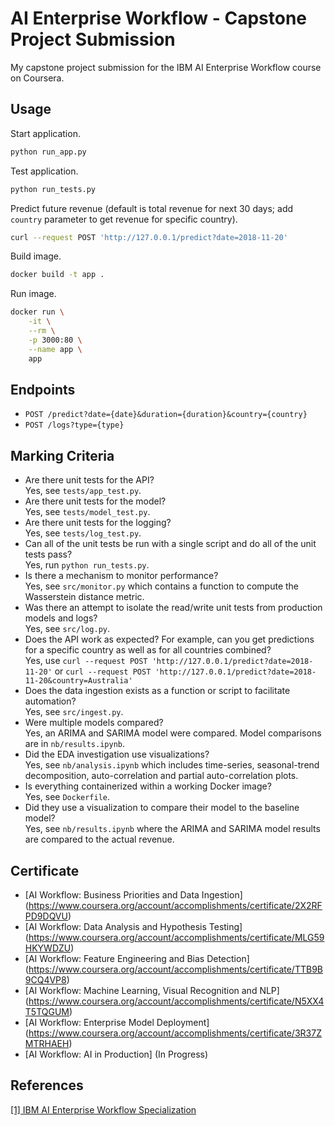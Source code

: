 # AI Enterprise Workflow - Capstone Project Submission

My capstone project submission for the IBM AI Enterprise Workflow course on Coursera.

## Usage

Start application.
```bash
python run_app.py
```
Test application.
```bash
python run_tests.py
```
Predict future revenue (default is total revenue for next 30 days; add `country` parameter to get revenue for specific country).
```bash
curl --request POST 'http://127.0.0.1/predict?date=2018-11-20'
```
Build image.
```bash
docker build -t app .
```
Run image.
```bash
docker run \
    -it \
    --rm \
    -p 3000:80 \
    --name app \
    app
```

## Endpoints

- `POST /predict?date={date}&duration={duration}&country={country}`
- `POST /logs?type={type}`

## Marking Criteria

- Are there unit tests for the API?\
Yes, see `tests/app_test.py`.
- Are there unit tests for the model?\
Yes, see `tests/model_test.py`.
- Are there unit tests for the logging?\
Yes, see `tests/log_test.py`.
- Can all of the unit tests be run with a single script and do all of the unit tests pass?\
Yes, run `python run_tests.py`.
- Is there a mechanism to monitor performance?\
Yes, see `src/monitor.py` which contains a function to compute the Wasserstein distance metric.
- Was there an attempt to isolate the read/write unit tests from production models and logs?\
Yes, see `src/log.py`.
- Does the API work as expected? For example, can you get predictions for a specific country as well as for all countries combined?\
Yes, use `curl --request POST 'http://127.0.0.1/predict?date=2018-11-20'` or `curl --request POST 'http://127.0.0.1/predict?date=2018-11-20&country=Australia'`
- Does the data ingestion exists as a function or script to facilitate automation?\
Yes, see `src/ingest.py`.
- Were multiple models compared?\
Yes, an ARIMA and SARIMA model were compared. Model comparisons are in `nb/results.ipynb`.
- Did the EDA investigation use visualizations?\
Yes, see `nb/analysis.ipynb` which includes time-series, seasonal-trend decomposition, auto-correlation and partial auto-correlation plots.
- Is everything containerized within a working Docker image?\
Yes, see `Dockerfile`.
- Did they use a visualization to compare their model to the baseline model?\
Yes, see `nb/results.ipynb` where the ARIMA and SARIMA model results are compared to the actual revenue.

## Certificate
* [AI Workflow: Business Priorities and Data Ingestion] (https://www.coursera.org/account/accomplishments/certificate/2X2RFPD9DQVU)
* [AI Workflow: Data Analysis and Hypothesis Testing] (https://www.coursera.org/account/accomplishments/certificate/MLG59HKYWDZU)
* [AI Workflow: Feature Engineering and Bias Detection] (https://www.coursera.org/account/accomplishments/certificate/TTB9B9CQ4VP8)
* [AI Workflow: Machine Learning, Visual Recognition and NLP] (https://www.coursera.org/account/accomplishments/certificate/N5XX4T5TQGUM)
* [AI Workflow: Enterprise Model Deployment] (https://www.coursera.org/account/accomplishments/certificate/3R37ZMTRHAEH)
* [AI Workflow: AI in Production] (In Progress)

## References
[[1] IBM AI Enterprise Workflow Specialization](https://www.coursera.org/specializations/ibm-ai-workflow)
